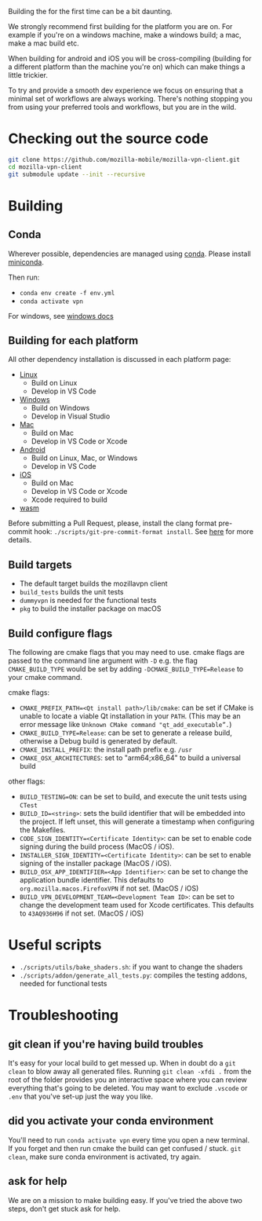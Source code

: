 Building the for the first time can be a bit daunting.

We strongly recommend first building for the platform you are on. For example if you're on a windows machine, make a windows build; a mac, make a mac build etc.

When building for android and iOS you will be cross-compiling (building for a different platform than the machine you're on) which can make things a little trickier.

To try and provide a smooth dev experience we focus on ensuring that a minimal set of workflows are always working. There's nothing stopping you from using your preferred tools and workflows, but you are in the wild.

# Checking out the source code

```bash
git clone https://github.com/mozilla-mobile/mozilla-vpn-client.git
cd mozilla-vpn-client
git submodule update --init --recursive
```

# Building

## Conda
Wherever possible, dependencies are managed using [conda](https://docs.conda.io/en/latest/miniconda.html).
Please install [miniconda](https://docs.conda.io/en/latest/miniconda.html).

Then run:
* `conda env create -f env.yml`
* `conda activate vpn`

For windows, see [windows docs](./windows.md#conda)

## Building for each platform

All other dependency installation is discussed in each platform page:
* [Linux](./linux.md)
   * Build on Linux
   * Develop in VS Code
* [Windows](./windows.md)
   * Build on Windows
   * Develop in Visual Studio
* [Mac](./macos.md)
   * Build on Mac
   * Develop in VS Code or Xcode
* [Android](./android.md)
   * Build on Linux, Mac, or Windows
   * Develop in VS Code
* [iOS](./ios.md)
   * Build on Mac
   * Develop in VS Code or Xcode
   * Xcode required to build
* [wasm](./wasm.md)

Before submitting a Pull Request, please, install the clang format pre-commit hook: `./scripts/git-pre-commit-format install`. See [here](/README.md#pre-commit-formatting-hook) for more details.

## Build targets

* The default target builds the mozillavpn client
* `build_tests` builds the unit tests
* `dummyvpn` is needed for the functional tests
* `pkg` to build the installer package on macOS

## Build configure flags

The following are cmake flags that you may need to use.
cmake flags are passed to the command line argument with `-D` e.g. the flag `CMAKE_BUILD_TYPE` would be set by adding `-DCMAKE_BUILD_TYPE=Release` to your cmake command.

cmake flags:
* `CMAKE_PREFIX_PATH=<Qt install path>/lib/cmake`: can be set if CMake is unable
   to locate a viable Qt installation in your `PATH`. (This may be an error message
   like `Unknown CMake command "qt_add_executable”.`)
* `CMAKE_BUILD_TYPE=Release`: can be set to generate a release build, otherwise a
  Debug build is generated by default.
* `CMAKE_INSTALL_PREFIX`: the install path prefix e.g. `/usr`
* `CMAKE_OSX_ARCHITECTURES`: set to "arm64;x86_64" to build a universal build

other flags:
* `BUILD_TESTING=ON`: can be set to build, and execute the unit tests using `CTest`
* `BUILD_ID=<string>`: sets the build identifier that will be embedded into the project. If
  left unset, this will generate a timestamp when configuring the Makefiles.
* `CODE_SIGN_IDENTITY=<Certificate Identity>`: can be set to enable code signing during
the build process (MacOS / iOS).
* `INSTALLER_SIGN_IDENTITY=<Certificate Identity>`: can be set to enable signing of the
installer package (MacOS / iOS).
* `BUILD_OSX_APP_IDENTIFIER=<App Identifier>`: can be set to change the application bundle
identifier. This defaults to `org.mozilla.macos.FirefoxVPN` if not set. (MacOS / iOS)
* `BUILD_VPN_DEVELOPMENT_TEAM=<Development Team ID>`: can be set to change the development
team used for Xcode certificates. This defaults to `43AQ936H96` if not set. (MacOS / iOS)

# Useful scripts

* `./scripts/utils/bake_shaders.sh`: if you want to change the shaders
* `./scripts/addon/generate_all_tests.py`: compiles the testing addons, needed for functional tests

# Troubleshooting

## git clean if you're having build troubles
It's easy for your local build to get messed up. When in doubt do a `git clean` to blow away all generated files.
Running `git clean -xfdi .` from the root of the folder provides you an interactive space where you can review everything that's going to be deleted. You may want to exclude `.vscode` or `.env` that you've set-up just the way you like.

## did you activate your conda environment
You'll need to run `conda activate vpn` every time you open a new terminal. If you forget and then run cmake the build can get confused / stuck. `git clean`, make sure conda environment is activated, try again.

## ask for help
We are on a mission to make building easy. If you've tried the above two steps, don't get stuck ask for help.
